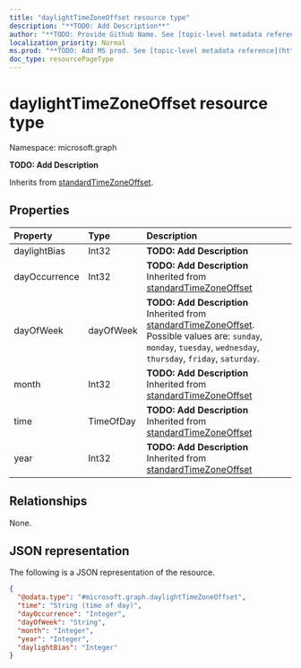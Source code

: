 ```yaml
---
title: "daylightTimeZoneOffset resource type"
description: "**TODO: Add Description**"
author: "**TODO: Provide Github Name. See [topic-level metadata reference](https://msgo.azurewebsites.net/add/document/guidelines/metadata.html#topic-level-metadata)**"
localization_priority: Normal
ms.prod: "**TODO: Add MS prod. See [topic-level metadata reference](https://msgo.azurewebsites.net/add/document/guidelines/metadata.html#topic-level-metadata)**"
doc_type: resourcePageType
---
```


# daylightTimeZoneOffset resource type


Namespace: microsoft.graph

**TODO: Add Description**


Inherits from [standardTimeZoneOffset](../resources/standardtimezoneoffset.md).

## Properties
|Property|Type|Description|
|:---|:---|:---|
|daylightBias|Int32|**TODO: Add Description**|
|dayOccurrence|Int32|**TODO: Add Description** Inherited from [standardTimeZoneOffset](../resources/standardtimezoneoffset.md)|
|dayOfWeek|dayOfWeek|**TODO: Add Description** Inherited from [standardTimeZoneOffset](../resources/standardtimezoneoffset.md). Possible values are: `sunday`, `monday`, `tuesday`, `wednesday`, `thursday`, `friday`, `saturday`.|
|month|Int32|**TODO: Add Description** Inherited from [standardTimeZoneOffset](../resources/standardtimezoneoffset.md)|
|time|TimeOfDay|**TODO: Add Description** Inherited from [standardTimeZoneOffset](../resources/standardtimezoneoffset.md)|
|year|Int32|**TODO: Add Description** Inherited from [standardTimeZoneOffset](../resources/standardtimezoneoffset.md)|

## Relationships
None.

## JSON representation
The following is a JSON representation of the resource.
<!-- {
  "blockType": "resource",
  "@odata.type": "microsoft.graph.daylightTimeZoneOffset"
}
-->
``` json
{
  "@odata.type": "#microsoft.graph.daylightTimeZoneOffset",
  "time": "String (time of day)",
  "dayOccurrence": "Integer",
  "dayOfWeek": "String",
  "month": "Integer",
  "year": "Integer",
  "daylightBias": "Integer"
}
```

